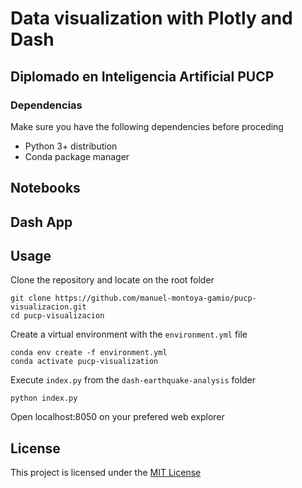# Data visualization with  Plotly and Dash 

## Diplomado en Inteligencia Artificial PUCP   

### Dependencias

Make sure you have the following dependencies before proceding

- Python 3+ distribution
- Conda package manager  

## Notebooks


## Dash App


## Usage

Clone the repository and locate on the root folder  
```
git clone https://github.com/manuel-montoya-gamio/pucp-visualizacion.git
cd pucp-visualizacion
```

Create a virtual environment with the `environment.yml` file
```
conda env create -f environment.yml  
conda activate pucp-visualization
```   

Execute `index.py` from the `dash-earthquake-analysis` folder
```
python index.py  
``` 

Open localhost:8050 on your prefered web explorer 

## License
This project is licensed under the [MIT License](https://choosealicense.com/licenses/mit/) 